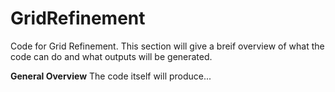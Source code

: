 # GridRefinement
Code for Grid Refinement.
This section will give a breif overview of what the code can do and what outputs will be generated.

**General Overview**
The code itself will produce...